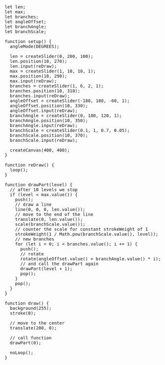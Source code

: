 <pre>let len;
let max;
let branches;
let angleOffset;
let branchAngle;
let branchScale;

function setup() {
  angleMode(DEGREES);

  len = createSlider(0, 200, 100);
  len.position(10, 270);
  len.input(reDraw);
  max = createSlider(1, 10, 10, 1);
  max.position(10, 290);
  max.input(reDraw);
  branches = createSlider(1, 6, 2, 1);
  branches.position(10, 310);
  branches.input(reDraw);
  angleOffset = createSlider(-180, 180, -60, 1);
  angleOffset.position(10, 330);
  angleOffset.input(reDraw);
  branchAngle = createSlider(0, 180, 120, 1);
  branchAngle.position(10, 350);
  branchAngle.input(reDraw);
  branchScale = createSlider(0.1, 1, 0.7, 0.05);
  branchScale.position(10, 370);
  branchScale.input(reDraw);

  createCanvas(400, 400);
}

function reDraw() {
  loop();
}

function drawPart(level) {
  // after 10 levels we stop
  if (level < max.value()) {
    push();
    // draw a line
    line(0, 0, 0, len.value());
    // move to the end of the line
    translate(0, len.value());
    scale(branchScale.value());
    // counter the scale for constant strokeWeight of 1
    strokeWeight(1 / Math.pow(branchScale.value(), level));
    // new branches
    for (let i = 0; i < branches.value(); i += 1) {
      push();
      // rotate
      rotate(angleOffset.value() + branchAngle.value() * i);
      // and call the drawPart again
      drawPart(level + 1);
      pop();
    }
    pop();
  }
}

function draw() {
  background(255);
  stroke(0);

  // move to the center
  translate(200, 0);

  // call function
  drawPart(0);

  noLoop();
}</pre>